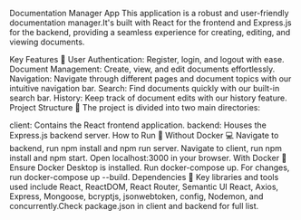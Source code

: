 Documentation Manager App
This application is a robust and user-friendly documentation manager.It's built with React for the frontend and Express.js for the backend, providing a seamless experience for creating, editing, and viewing documents.

Key Features :key:
User Authentication: Register, login, and logout with ease.
Document Management: Create, view, and edit documents effortlessly.
Navigation: Navigate through different pages and document topics with our intuitive navigation bar.
Search: Find documents quickly with our built-in search bar.
History: Keep track of document edits with our history feature.
Project Structure :file_folder:
The project is divided into two main directories:

client: Contains the React frontend application.
backend: Houses the Express.js backend server.
How to Run :running:
Without Docker :computer:
Navigate to backend, run npm install and npm run server.
Navigate to client, run npm install and npm start.
Open localhost:3000 in your browser.
With Docker :whale:
Ensure Docker Desktop is installed.
Run docker-compose up.
For changes, run docker-compose up --build.
Dependencies :wrench:
Key libraries and tools used include React, ReactDOM, React Router, Semantic UI React, Axios, Express, Mongoose, bcryptjs, jsonwebtoken, config, Nodemon, and concurrently.Check package.json in client and backend for full list.
